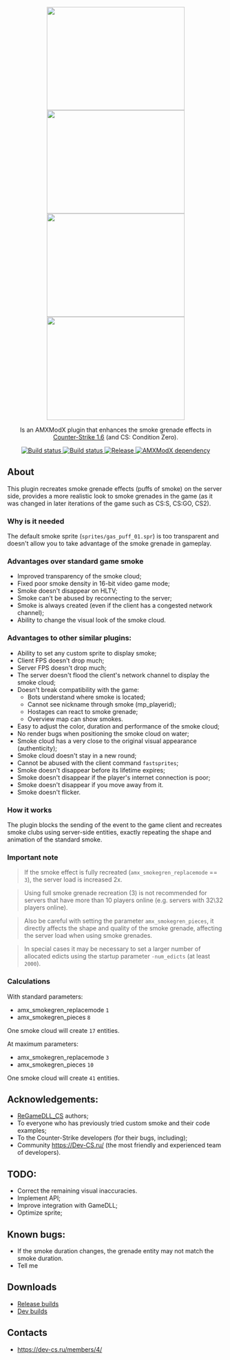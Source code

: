 <p align="center">
    <img
        src="https://github.com/wopox1337/Server-Side_SmokeNade/assets/18553678/0cd2739a-b8c7-414c-aa92-b3cbd797579b"
        width="320"
        height="240" />
    <img
        src="https://github.com/wopox1337/Server-Side_SmokeNade/assets/18553678/86eee384-81ad-4ae6-a61d-fb6094c4fb2f"
        width="320"
        height="240" /><br>
    <img
        src="https://github.com/wopox1337/Server-Side_SmokeNade/assets/18553678/8f6edaa8-ebef-4bc7-b9eb-f8cd3a1fda7c"
        width="320"
        height="240" />
    <img
        src="https://github.com/wopox1337/Server-Side_SmokeNade/assets/18553678/b3830ce1-4ee5-470e-9682-ab30942a962e"
        width="320"
        height="240" />
</p>

<p align="center">
    Is an AMXModX plugin that enhances the smoke grenade effects in <a href="https://store.steampowered.com/app/10/CounterStrike/">Counter-Strike 1.6</a> (and CS: Condition Zero).
</p>

<p align="center">
    <a href="https://github.com/wopox1337/ServerSide_SmokeNade/releases/latest">
        <img
            src="https://img.shields.io/github/downloads/wopox1337/ServerSide_SmokeNade/total?label=Download%40latest&style=flat-square&logo=github&logoColor=white"
            alt="Build status"
        >
    </a>
    <a href="https://github.com/wopox1337/ServerSide_SmokeNade/actions">
        <img
            src="https://img.shields.io/github/actions/workflow/status/wopox1337/ServerSide_SmokeNade/CI.yml?branch=master&style=flat-square&logo=github&logoColor=white"
            alt="Build status"
        >
    </a>
    <a href="https://github.com/wopox1337/ServerSide_SmokeNade/releases">
        <img
            src="https://img.shields.io/github/v/release/wopox1337/ServerSide_SmokeNade?include_prereleases&style=flat-square&logo=github&logoColor=white"
            alt="Release"
        >
    </a>
    <a href="https://www.amxmodx.org/downloads-new.php">
        <img
            src="https://img.shields.io/badge/AMXModX-%3E%3D1.9.0-blue?style=flat-square"
            alt="AMXModX dependency"
        >
        </a>
</p>

## About
This plugin recreates smoke grenade effects (puffs of smoke) on the server side,
provides a more realistic look to smoke grenades in the game
(as it was changed in later iterations of the game such as CS:S, CS:GO, CS2).

### Why is it needed
The default smoke sprite (`sprites/gas_puff_01.spr`) is too transparent
and doesn't allow you to take advantage of the smoke grenade in gameplay.

### Advantages over standard game smoke
- Improved transparency of the smoke cloud;
- Fixed poor smoke density in 16-bit video game mode;
- Smoke doesn't disappear on HLTV;
- Smoke can't be abused by reconnecting to the server;
- Smoke is always created (even if the client has a congested network channel);
- Ability to change the visual look of the smoke cloud.

### Advantages to other similar plugins:
- Ability to set any custom sprite to display smoke;
- Client FPS doesn't drop much;
- Server FPS doesn't drop much;
- The server doesn't flood the client's network channel to display the smoke cloud;
- Doesn't break compatibility with the game:
    - Bots understand where smoke is located;
    - Cannot see nickname through smoke (mp_playerid);
    - Hostages can react to smoke grenade;
    - Overview map can show smokes.
- Easy to adjust the color, duration and performance of the smoke cloud;
- No render bugs when positioning the smoke cloud on water;
- Smoke cloud has a very close to the original visual appearance (authenticity);
- Smoke cloud doesn't stay in a new round;
- Cannot be abused with the client command `fastsprites`;
- Smoke doesn't disappear before its lifetime expires;
- Smoke doesn't disappear if the player's internet connection is poor;
- Smoke doesn't disappear if you move away from it.
- Smoke doesn't flicker.

### How it works
The plugin blocks the sending of the event to the game client
and recreates smoke clubs using server-side entities,
exactly repeating the shape and animation of the standard smoke.

### Important note
> If the smoke effect is fully recreated (`amx_smokegren_replacemode` == `3`), the server load is increased 2x.

> Using full smoke grenade recreation (3) is not recommended for servers
that have more than 10 players online (e.g. servers with 32\32 players online).

> Also be careful with setting the parameter `amx_smokegren_pieces`,
it directly affects the shape and quality of the smoke grenade,
affecting the server load when using smoke grenades.

> In special cases it may be necessary to set a larger number of allocated edicts
using the startup parameter `-num_edicts` (at least `2000`).

### Calculations
With standard parameters:
- amx_smokegren_replacemode `1`
- amx_smokegren_pieces `8`

One smoke cloud will create `17` entities.

At maximum parameters:
- amx_smokegren_replacemode `3`
- amx_smokegren_pieces `10`

One smoke cloud will create `41` entities.

## Acknowledgements:
- [ReGameDLL_CS](https://github.com/s1lentq/ReGameDLL_CS) authors;
- To everyone who has previously tried custom smoke and their code examples;
- To the Counter-Strike developers (for their bugs, including);
- Community https://Dev-CS.ru/ (the most friendly and experienced team of developers).

## TODO:
- Correct the remaining visual inaccuracies.
- Implement API;
- Improve integration with GameDLL;
- Optimize sprite;

## Known bugs:
- If the smoke duration changes, the grenade entity may not match the smoke duration.
- Tell me

## Downloads
- [Release builds](https://github.com/wopox1337/ServerSide_SmokeNade/releases)
- [Dev builds](https://github.com/wopox1337/ServerSide_SmokeNade/actions/workflows/CI.yml)

## Contacts
- https://dev-cs.ru/members/4/
